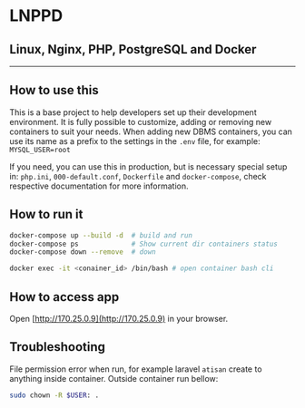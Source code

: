 # LNPPD
## Linux, Nginx, PHP, PostgreSQL and Docker

---

## How to use this
This is a base project to help developers set up their development environment. It is fully possible to customize, adding or removing new containers to suit your needs.
When adding new DBMS containers, you can use its name as a prefix to the settings in the `.env` file, for example: `MYSQL_USER=root`

If you need, you can use this in production, but is necessary special setup in: `php.ini`, `000-default.conf`, `Dockerfile` and `docker-compose`, check respective documentation for more information. 

## How to run it
```bash
docker-compose up --build -d  # build and run
docker-compose ps             # Show current dir containers status
docker-compose down --remove  # down

docker exec -it <conainer_id> /bin/bash # open container bash cli
```

## How to access app
Open [http://170.25.0.9](http://170.25.0.9) in your browser.

## Troubleshooting 
File permission error when run, for example laravel `atisan` create to anything inside container.
Outside container run bellow:
```bash
sudo chown -R $USER: .
```
